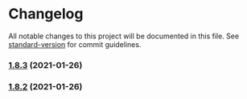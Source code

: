 # Changelog

All notable changes to this project will be documented in this file. See [standard-version](https://github.com/conventional-changelog/standard-version) for commit guidelines.

### [1.8.3](https://github.com/praghus/tiled-platformer-lib/compare/v1.8.1...v1.8.3) (2021-01-26)

### [1.8.2](https://github.com/praghus/tiled-platformer-lib/compare/v0.1.2...v1.8.2) (2021-01-26)
